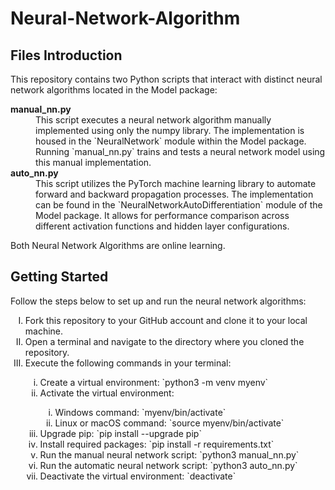 # Neural-Network-Algorithm

## Files Introduction

This repository contains two Python scripts that interact with distinct neural network algorithms located in the Model package:

<dl>
    <dt><b>manual_nn.py</b></dt>
    <dd>This script executes a neural network algorithm manually implemented using only the numpy library. The implementation is housed in the `NeuralNetwork` module within the Model package. Running `manual_nn.py` trains and tests a neural network model using this manual implementation.</dd>
    <dt><b>auto_nn.py</b></dt>
    <dd>This script utilizes the PyTorch machine learning library to automate forward and backward propagation processes. The implementation can be found in the `NeuralNetworkAutoDifferentiation` module of the Model package. It allows for performance comparison across different activation functions and hidden layer configurations.</dd>
</dl>

Both Neural Network Algorithms are online learning.

## Getting Started
Follow the steps below to set up and run the neural network algorithms:

<ol type="I">
    <li>Fork this repository to your GitHub account and clone it to your local machine.</li>
    <li>Open a terminal and navigate to the directory where you cloned the repository.</li>
    <li>Execute the following commands in your terminal:</li>
        <ol type="i">
            <li>Create a virtual environment: `python3 -m venv myenv`</li>
            <li>Activate the virtual environment: </li>
                <ol type="i">
                    <li>Windows command: `myenv/bin/activate`</li>
                    <li>Linux or macOS command: `source myenv/bin/activate`</li>
                </ol>
            <li>Upgrade pip: `pip install --upgrade pip`</li>
            <li>Install required packages: `pip install -r requirements.txt`</li>
            <li>Run the manual neural network script: `python3 manual_nn.py`</li>
            <li>Run the automatic neural network script: `python3 auto_nn.py`</li>
            <li>Deactivate the virtual environment: `deactivate`</li>
        </ol>
</ol>